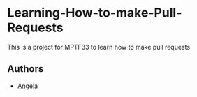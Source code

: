 # Learning-How-to-make-Pull-Requests
This is a project for MPTF33 to learn how to make pull requests

## Authors

- [Angela](https://github.com/AngieKoki)
